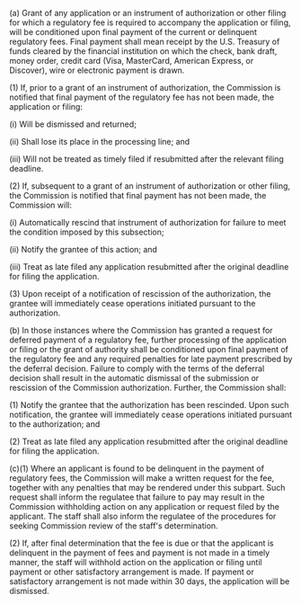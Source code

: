 (a) Grant of any application or an instrument of authorization or other filing for which a regulatory fee is required to accompany the application or filing, will be conditioned upon final payment of the current or delinquent regulatory fees. Final payment shall mean receipt by the U.S. Treasury of funds cleared by the financial institution on which the check, bank draft, money order, credit card (Visa, MasterCard, American Express, or Discover), wire or electronic payment is drawn.

(1) If, prior to a grant of an instrument of authorization, the Commission is notified that final payment of the regulatory fee has not been made, the application or filing:

(i) Will be dismissed and returned;

(ii) Shall lose its place in the processing line; and

(iii) Will not be treated as timely filed if resubmitted after the relevant filing deadline.

(2) If, subsequent to a grant of an instrument of authorization or other filing, the Commission is notified that final payment has not been made, the Commission will:

(i) Automatically rescind that instrument of authorization for failure to meet the condition imposed by this subsection;

(ii) Notify the grantee of this action; and
                                    

(iii) Treat as late filed any application resubmitted after the original deadline for filing the application.

(3) Upon receipt of a notification of rescission of the authorization, the grantee will immediately cease operations initiated pursuant to the authorization.

(b) In those instances where the Commission has granted a request for deferred payment of a regulatory fee, further processing of the application or filing or the grant of authority shall be conditioned upon final payment of the regulatory fee and any required penalties for late payment prescribed by the deferral decision. Failure to comply with the terms of the deferral decision shall result in the automatic dismissal of the submission or rescission of the Commission authorization. Further, the Commission shall:

(1) Notify the grantee that the authorization has been rescinded. Upon such notification, the grantee will immediately cease operations initiated pursuant to the authorization; and

(2) Treat as late filed any application resubmitted after the original deadline for filing the application.

(c)(1) Where an applicant is found to be delinquent in the payment of regulatory fees, the Commission will make a written request for the fee, together with any penalties that may be rendered under this subpart. Such request shall inform the regulatee that failure to pay may result in the Commission withholding action on any application or request filed by the applicant. The staff shall also inform the regulatee of the procedures for seeking Commission review of the staff's determination.

(2) If, after final determination that the fee is due or that the applicant is delinquent in the payment of fees and payment is not made in a timely manner, the staff will withhold action on the application or filing until payment or other satisfactory arrangement is made. If payment or satisfactory arrangement is not made within 30 days, the application will be dismissed.

